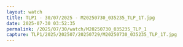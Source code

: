 ```yaml
---
layout: watch
title: TLP1 - 30/07/2025 - M20250730_035235_TLP_1T.jpg
date: 2025-07-30 03:52:35
permalink: /2025/07/30/watch/M20250730_035235_TLP_1
capture: TLP1/2025/202507/20250729/M20250730_035235_TLP_1T.jpg
---
```

